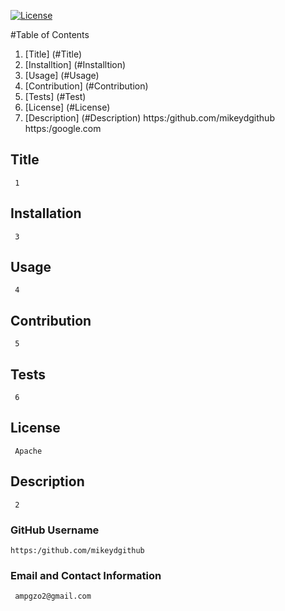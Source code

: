 

  [![License](https://img.shields.io/badge/License-Apache_2.0-blue.svg)](https://opensource.org/licenses/Apache-2.0) 

  #Table of Contents
  1. [Title] (#Title)
  2. [Installtion] (#Installtion)
  3. [Usage] (#Usage)
  4. [Contribution] (#Contribution)
  5. [Tests] (#Test)
  6. [License] (#License)
  7. [Description] (#Description)
https:/github.com/mikeydgithub
https:/google.com
  ## Title 
     1
  ## Installation
     3
  ## Usage
     4
  ## Contribution
     5
  ## Tests
     6
  ## License
     Apache
  ## Description
     2
  ### GitHub Username
    https:/github.com/mikeydgithub
  ### Email and Contact Information
     ampgzo2@gmail.com
  
